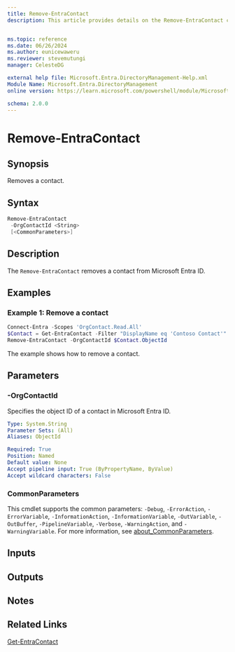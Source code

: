 ```yaml
---
title: Remove-EntraContact
description: This article provides details on the Remove-EntraContact command.


ms.topic: reference
ms.date: 06/26/2024
ms.author: eunicewaweru
ms.reviewer: stevemutungi
manager: CelesteDG

external help file: Microsoft.Entra.DirectoryManagement-Help.xml
Module Name: Microsoft.Entra.DirectoryManagement
online version: https://learn.microsoft.com/powershell/module/Microsoft.Entra.DirectoryManagement/Remove-EntraContact

schema: 2.0.0
---
```


# Remove-EntraContact

## Synopsis

Removes a contact.

## Syntax

```powershell
Remove-EntraContact
 -OrgContactId <String>
 [<CommonParameters>]
```

## Description

The `Remove-EntraContact` removes a contact from Microsoft Entra ID.

## Examples

### Example 1: Remove a contact

```powershell
Connect-Entra -Scopes 'OrgContact.Read.All'
$Contact = Get-EntraContact -Filter "DisplayName eq 'Contoso Contact'"
Remove-EntraContact -OrgContactId $Contact.ObjectId
```

The example shows how to remove a contact.

## Parameters

### -OrgContactId

Specifies the object ID of a contact in Microsoft Entra ID.

```yaml
Type: System.String
Parameter Sets: (All)
Aliases: ObjectId

Required: True
Position: Named
Default value: None
Accept pipeline input: True (ByPropertyName, ByValue)
Accept wildcard characters: False
```

### CommonParameters

This cmdlet supports the common parameters: `-Debug`, `-ErrorAction`, `-ErrorVariable`, `-InformationAction`, `-InformationVariable`, `-OutVariable`, `-OutBuffer`, `-PipelineVariable`, `-Verbose`, `-WarningAction`, and `-WarningVariable`. For more information, see [about_CommonParameters](https://go.microsoft.com/fwlink/?LinkID=113216).

## Inputs

## Outputs

## Notes

## Related Links

[Get-EntraContact](Get-EntraContact.md)
